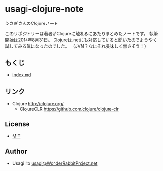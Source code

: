 usagi-clojure-note
====================


うさぎさんのClojureノート

このリポジトリーは著者がClojureに触れるにあたりまとめたノートです。
執筆開始は2014年8月31日。
Clojureは.netにも対応していると聞いたのでようやく試してみる気になったのでした。
（JVM？なにそれ美味しく無さそう！）

## もくじ

- [index.md](index.md)

## リンク

- Clojure http://clojure.org/
    - ClojureCLR https://github.com/clojure/clojure-clr

## License

- [MIT](LICENSE)

## Author

- Usagi Ito <usagi@WonderRabbitProject.net>

